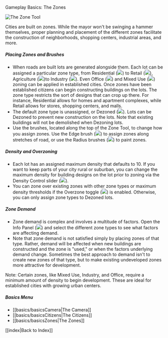 Gameplay Basics: The Zones

![The Zone Tool](docs/images/zone_tool.png)

Cities are built on zones. While the mayor won't be swinging a hammer themselves, proper planning and placement of the different zones facilitate the construction of neighborhoods, shopping centers, industrial areas, and more. 

##### Placing Zones and Brushes
* When roads are built lots are generated alongside them. Each lot can be assigned a particular zone type, from Residential (![](IconZoneResidential)) to Retail (![](IconZoneRetail)), Agriculture (![](IconZoneFarm))to Industry (![](IconZoneFactory)). Even Office (![](IconZoneOffice)) and Mixed Use (![](IconZoneMixedUse)) zoning can be applied in established cities. Once zones have been established citizens can begin constructing buildings on the lots. The zone type restricts the sort of designs that can crop up there. For instance, Residential allows for homes and apartment complexes, while Retail allows for stores, shopping centers, and malls.
* The default zone type is unassigned, or Dezoned (![](IconZoneNone)). Lots can be Dezoned to prevent new construction on the lots. Note that existing buildings will not be demolished when Dezoning lots. 
* Use the brushes, located along the top of the Zone Tool, to change how you assign zones. Use the Edge brush (![](IconVerticalBar)) to assign zones along stretches of road, or use the Radius brushes (![](IconDotMedium)) to paint zones.  

##### Density and Overzoning
* Each lot has an assigned maximum density that defaults to 10. If you want to keep parts of your city rural or suburban, you can change the maximum density for building designs on the lot prior to zoning via the Density Control slider (![](IconApartment)). 
* You can zone over existing zones with other zone types or maximum density thresholds if the Overzone toggle (![](IconOverzone)) is enabled. Otherwise, you can only assign zone types to Dezoned lots. 

##### Zone Demand
* Zone demand is complex and involves a multitude of factors. Open the Info Panel (![](IconI)) and select the different zone types to see what factors are affecting demand. 
* Note that zone demand is not satisfied simply by placing zones of that type. Rather, demand will be affected when new buildings are constructed and the zone is "used," or when the factors underlying demand change. Sometimes the best approach to demand isn't to create new zones of that type, but to make existing undeveloped zones more attractive for development. 

Note: Certain zones, like Mixed Use, Industry, and Office, require a minimum amount of density to begin development. These are ideal for established cities with growing urban centers.

##### Basics Menu
* [[basics/basicsCamera|The Camera]]
* [[basics/basicsCitizens|The Citizens]]
* [[basics/basicsZones|The Zones]]

[[index|Back to Index]]
